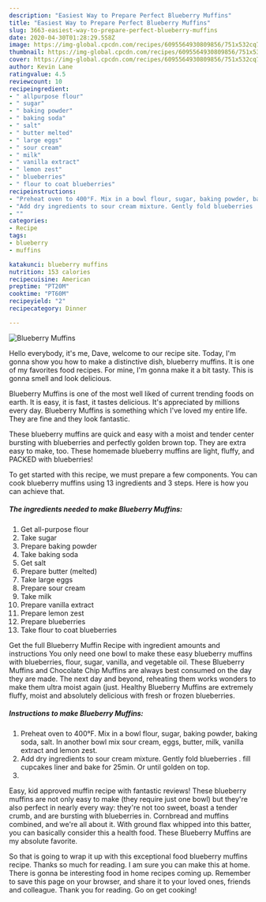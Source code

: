 ```yaml
---
description: "Easiest Way to Prepare Perfect Blueberry Muffins"
title: "Easiest Way to Prepare Perfect Blueberry Muffins"
slug: 3663-easiest-way-to-prepare-perfect-blueberry-muffins
date: 2020-04-30T01:28:29.558Z
image: https://img-global.cpcdn.com/recipes/6095564930809856/751x532cq70/blueberry-muffins-recipe-main-photo.jpg
thumbnail: https://img-global.cpcdn.com/recipes/6095564930809856/751x532cq70/blueberry-muffins-recipe-main-photo.jpg
cover: https://img-global.cpcdn.com/recipes/6095564930809856/751x532cq70/blueberry-muffins-recipe-main-photo.jpg
author: Kevin Lane
ratingvalue: 4.5
reviewcount: 10
recipeingredient:
- " allpurpose flour"
- " sugar"
- " baking powder"
- " baking soda"
- " salt"
- " butter melted"
- " large eggs"
- " sour cream"
- " milk"
- " vanilla extract"
- " lemon zest"
- " blueberries"
- " flour to coat blueberries"
recipeinstructions:
- "Preheat oven to 400°F. Mix in a bowl flour, sugar, baking powder, baking soda, salt. In another bowl mix sour cream, eggs, butter, milk, vanilla extract and lemon zest."
- "Add dry ingredients to sour cream mixture. Gently fold blueberries . fill cupcakes liner and bake for 25min. Or until golden on top."
- ""
categories:
- Recipe
tags:
- blueberry
- muffins

katakunci: blueberry muffins 
nutrition: 153 calories
recipecuisine: American
preptime: "PT20M"
cooktime: "PT60M"
recipeyield: "2"
recipecategory: Dinner

---
```



![Blueberry Muffins](https://img-global.cpcdn.com/recipes/6095564930809856/751x532cq70/blueberry-muffins-recipe-main-photo.jpg)

Hello everybody, it's me, Dave, welcome to our recipe site. Today, I'm gonna show you how to make a distinctive dish, blueberry muffins. It is one of my favorites food recipes. For mine, I'm gonna make it a bit tasty. This is gonna smell and look delicious.

Blueberry Muffins is one of the most well liked of current trending foods on earth. It is easy, it is fast, it tastes delicious. It's appreciated by millions every day. Blueberry Muffins is something which I've loved my entire life. They are fine and they look fantastic.

These blueberry muffins are quick and easy with a moist and tender center bursting with blueberries and perfectly golden brown top. They are extra easy to make, too. These homemade blueberry muffins are light, fluffy, and PACKED with blueberries!


To get started with this recipe, we must prepare a few components. You can cook blueberry muffins using 13 ingredients and 3 steps. Here is how you can achieve that.

<!--inarticleads1-->

##### The ingredients needed to make Blueberry Muffins:

1. Get  all-purpose flour
1. Take  sugar
1. Prepare  baking powder
1. Take  baking soda
1. Get  salt
1. Prepare  butter (melted)
1. Take  large eggs
1. Prepare  sour cream
1. Take  milk
1. Prepare  vanilla extract
1. Prepare  lemon zest
1. Prepare  blueberries
1. Take  flour to coat blueberries


Get the full Blueberry Muffin Recipe with ingredient amounts and instructions You only need one bowl to make these easy blueberry muffins with blueberries, flour, sugar, vanilla, and vegetable oil. These Blueberry Muffins and Chocolate Chip Muffins are always best consumed on the day they are made. The next day and beyond, reheating them works wonders to make them ultra moist again (just. Healthy Blueberry Muffins are extremely fluffy, moist and absolutely delicious with fresh or frozen blueberries. 

<!--inarticleads2-->

##### Instructions to make Blueberry Muffins:

1. Preheat oven to 400°F. Mix in a bowl flour, sugar, baking powder, baking soda, salt. In another bowl mix sour cream, eggs, butter, milk, vanilla extract and lemon zest.
1. Add dry ingredients to sour cream mixture. Gently fold blueberries . fill cupcakes liner and bake for 25min. Or until golden on top.
1. 


Easy, kid approved muffin recipe with fantastic reviews! These blueberry muffins are not only easy to make (they require just one bowl) but they&#39;re also perfect in nearly every way: they&#39;re not too sweet, boast a tender crumb, and are bursting with blueberries in. Cornbread and muffins combined, and we&#39;re all about it. With ground flax whipped into this batter, you can basically consider this a health food. These Blueberry Muffins are my absolute favorite. 

So that is going to wrap it up with this exceptional food blueberry muffins recipe. Thanks so much for reading. I am sure you can make this at home. There is gonna be interesting food in home recipes coming up. Remember to save this page on your browser, and share it to your loved ones, friends and colleague. Thank you for reading. Go on get cooking!
